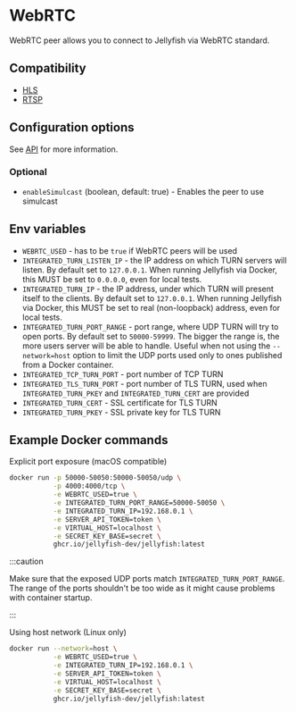 # WebRTC

WebRTC peer allows you to connect to Jellyfish via WebRTC standard.

## Compatibility

* [HLS](../components/hls.md)
* [RTSP](../components/rtsp.md)

## Configuration options

See [API](../../api_reference/rest_api#tag/room/operation/add_peer) for more information.

### Optional

* `enableSimulcast` (boolean, default: true) - Enables the peer to use simulcast

## Env variables

* `WEBRTC_USED` - has to be `true` if WebRTC peers will be used
* `INTEGRATED_TURN_LISTEN_IP` - the IP address on which TURN servers will listen. 
By default set to `127.0.0.1`.
When running Jellyfish via Docker, this MUST be set to `0.0.0.0`, even for local tests.
* `INTEGRATED_TURN_IP` - the IP address, under which TURN will present itself to the clients. By default set to `127.0.0.1`.
When running Jellyfish via Docker, this MUST be set to real (non-loopback) address, even for local tests.
* `INTEGRATED_TURN_PORT_RANGE` - port range, where UDP TURN will try to open ports. By default set to `50000-59999`.
The bigger the range is, the more users server will be able to handle. 
Useful when not using the `--network=host` option to limit the UDP ports 
used only to ones published from a Docker container.
* `INTEGRATED_TCP_TURN_PORT` - port number of TCP TURN
* `INTEGRATED_TLS_TURN_PORT` - port number of TLS TURN, used when `INTEGRATED_TURN_PKEY` and `INTEGRATED_TURN_CERT` are provided
* `INTEGRATED_TURN_CERT` - SSL certificate for TLS TURN
* `INTEGRATED_TURN_PKEY` - SSL private key for TLS TURN

## Example Docker commands

Explicit port exposure (macOS compatible)

```bash
docker run -p 50000-50050:50000-50050/udp \
           -p 4000:4000/tcp \
           -e WEBRTC_USED=true \
           -e INTEGRATED_TURN_PORT_RANGE=50000-50050 \
           -e INTEGRATED_TURN_IP=192.168.0.1 \
           -e SERVER_API_TOKEN=token \
           -e VIRTUAL_HOST=localhost \
           -e SECRET_KEY_BASE=secret \
           ghcr.io/jellyfish-dev/jellyfish:latest
```

:::caution

Make sure that the exposed UDP ports match `INTEGRATED_TURN_PORT_RANGE`.
The range of the ports shouldn't be too wide as it might cause problems with container startup.

:::

Using host network (Linux only)

```bash
docker run --network=host \
           -e WEBRTC_USED=true \
           -e INTEGRATED_TURN_IP=192.168.0.1 \
           -e SERVER_API_TOKEN=token \
           -e VIRTUAL_HOST=localhost \
           -e SECRET_KEY_BASE=secret \
           ghcr.io/jellyfish-dev/jellyfish:latest
```
